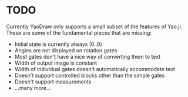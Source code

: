 # TODO

Currently YaoDraw only supports a small subset of the features of Yao.jl. These are some of the fundamental pieces that are missing:

- Initial state is currently always $|0..0\rangle$
- Angles are not displayed on rotation gates
- Most gates don't have a nice way of converting them to text
- Width of output image is constant
- Width of individual gates doesn't automatically accommodate text
- Doesn't support controlled blocks other than the simple gates
- Doesn't support measurements
- ...many more...
